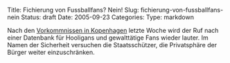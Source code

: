 Title: Fichierung von Fussballfans? Nein!
Slug: fichierung-von-fussballfans-nein
Status: draft
Date: 2005-09-23
Categories:
Type: markdown

Nach den [Vorkommnissen in Kopenhagen](http://www.ignoranz.ch/item/danische-polizei-bei-uefa-cup-match-des-fcz-vollig-durchgedreht/) letzte Woche wird der Ruf nach einer Datenbank für Hooligans und gewalttätige Fans wieder lauter. Im Namen der Sicherheit versuchen die Staatsschützer, die Privatsphäre der Bürger weiter einzuschränken.
